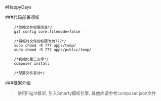 #HappyDays

###代码部署须知
```
	/*忽略文件权限改变*/
	git config core.filemode=false
	
	/*将临时文件的权限改为777*/
	sudo chmod -R 777 apps/temp/
	sudo chmod -R 777 apps/public/temp/
	
	/*初始化第三方库*/
	composer install
	
	/*配置文件变动*/
```


###框架介绍
> 使用Flight框架, 引入Smarty模板引擎, 其他库请参考composer.json文件
